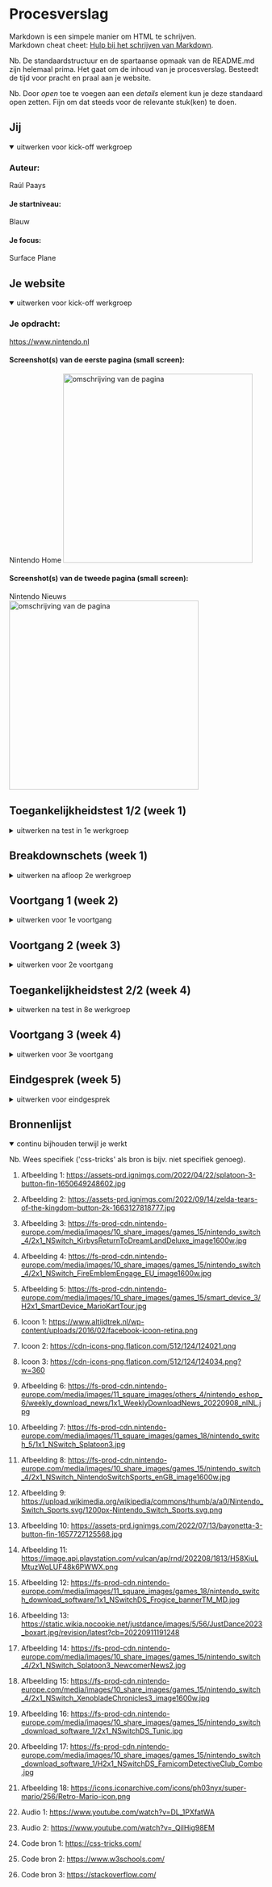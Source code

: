 # Procesverslag
Markdown is een simpele manier om HTML te schrijven.  
Markdown cheat cheet: [Hulp bij het schrijven van Markdown](https://github.com/adam-p/markdown-here/wiki/Markdown-Cheatsheet).

Nb. De standaardstructuur en de spartaanse opmaak van de README.md zijn helemaal prima. Het gaat om de inhoud van je procesverslag. Besteedt de tijd voor pracht en praal aan je website.

Nb. Door *open* toe te voegen aan een *details* element kun je deze standaard open zetten. Fijn om dat steeds voor de relevante stuk(ken) te doen.





## Jij

<details open>
  <summary>uitwerken voor kick-off werkgroep</summary>

  ### Auteur:
  Raúl Paays

  #### Je startniveau:
  Blauw

  #### Je focus:
  Surface Plane
 
</details>





## Je website

<details open>
  <summary>uitwerken voor kick-off werkgroep</summary>

  ### Je opdracht:
  https://www.nintendo.nl

  #### Screenshot(s) van de eerste pagina (small screen): 
  Nintendo Home
  <img src="readme-images/nintendo_1.jpeg" width="375px" alt="omschrijving van de pagina">

  #### Screenshot(s) van de tweede pagina (small screen):
  Nintendo Nieuws  
  <img src="readme-images/nintendo_2.jpeg" width="375px" alt="omschrijving van de pagina">
 
</details>



## Toegankelijkheidstest 1/2 (week 1)

<details>
  <summary>uitwerken na test in 1e werkgroep</summary>

  ### Bevindingen
  Lijst met je bevindingen die in de test naar voren kwamen:

  #### Screenreader
  Hier korte omschrijving (met indien nodig afbeeldingen):
  Frustrerend
  Alles opgelezen
  Moeite met swipen
  Wist niet hoe ze moest klikken
  <img src="./readme-images/screenreader_katarina.jpeg" alt="screenreader">

  Hier een omschrijving van hoe het opgelost kan worden (met indien nodig afbeeldingen)
  Beter aangeven hoe afbeeldingen te swipen (Misschien een scrolbar)

  #### Muis en Toetsenbord 
  Hier korte omschrijving (met indien nodig afbeeldingen):
  In de nav een klein lijntje / onduidelijk
  Met rood omcirkeld in de active state 
  <img src="./readme-images/tabben_katarina.jpeg" alt="tabben">

  Hier een omschrijving van hoe het opgelost kan worden (met indien nodig afbeeldingen)
  Duidelijker in de nav aangeven

  #### Motoriek (shocks, elastiekjes)
  Hier korte omschrijving (met indien nodig afbeeldingen):
  Werkte nog steeds omdat het niet zoveel acties heeft op het homescherm
  <img src="./readme-images/ballon_katarina.jpeg" alt ="ballon">
  Hier een omschrijving van hoe het opgelost kan worden (met indien nodig afbeeldingen)
  -

  #### Visueel (brillen, contrast, kleurenblind, dark/light). 
  Hier korte omschrijving (met indien nodig afbeeldingen):
  Periphical field loss: via de zijkant kijken
  Central Field Loss: witte letters minder goed zichtbaar: Groene kleine letters minder goed zichtbaar
  Cataract: Sommige lettertypes zijn onduidelijk
  <img src="./readme-images/verlorenvisie_katarina.jpeg" alt ="verloren visie">
  Hier een omschrijving van hoe het opgelost kan worden (met indien nodig afbeeldingen)
  - Lettertypes dikgedrukt maken, duidelijker contrast laten zien.


  Kleurverhouding is goed, ze mengen niet met elkaar
  Goed contrast nog steeds
  <img src="./readme-images/kleurvisie_katarina.jpeg" alt="verloren visie">
  Hier een omschrijving van hoe het opgelost kan worden (met indien nodig afbeeldingen):
  Lettertypes duidelijker maken
</details>



## Breakdownschets (week 1)

<details>
  <summary>uitwerken na afloop 2e werkgroep</summary>

  ### de hele pagina: 
  <img src="./readme-images/breakdownschets.jpeg" width="375px" alt="breakdown van de hele pagina">

  ### dynamisch deel (bijv menu): 
  <img src="./readme-images/breakdownschets_menu.jpeg" width="375px" alt="breakdown van een dynamisch deel">

</details>





## Voortgang 1 (week 2)

<details>
  <summary>uitwerken voor 1e voortgang</summary>

  ### Stand van zaken
  hier dit ging goed & dit was lastig (neem ook screenshots op van delen van je website en code)
  - Moest nog beginnen, dus nog niet zo goed bezig. Nog geen screenshots omdat er nog aan gewerkt moest worden.

  ### Verslag van meeting
  hier na afloop snel de uitkomsten van de meeting vastleggen

  - Beginnen!!
  - De oefeningen maken en de draad oppakken

</details>





## Voortgang 2 (week 3)

<details>
  <summary>uitwerken voor 2e voortgang</summary>

  ### Stand van zaken
  hier dit ging goed & dit was lastig (neem ook screenshots op van delen van je website en code)
  Nog steeds niet ver, wel oefeningen gemaakt maar niet begonnen met HTML CSS

  ### Verslag van meeting
  hier na afloop snel de uitkomsten van de meeting vastleggen

  - Hard aan de bak met de HTML CSS
  - Tenminste 2 pagina's HTML

</details>





## Toegankelijkheidstest 2/2 (week 4)

<details>
  <summary>uitwerken na test in 8e werkgroep</summary>

  ### Bevindingen
  Lijst met je bevindingen die in de test naar voren kwamen (geef ook aan wat er verbeterd is):

  #### Screenreader
  Hier korte omschrijving (met indien nodig afbeeldingen)
 
  Hier een omschrijving van hoe het opgelost kan worden (met indien nodig afbeeldingen)
  - Meer linkjes zetten
  - De tekst linkjes maken zodat ze worden aangeduid en worden benoemd
  #### Muis en Toetsenbord 
  Hier korte omschrijving (met indien nodig afbeeldingen)
  - Slaat nog steeds stukjes tekst/linkjes over
  Hier een omschrijving van hoe het opgelost kan worden (met indien nodig afbeeldingen)
  - Meer linkjes zetten
  - De tekst linkjes maken zodat ze worden aangeduid en worden benoemd

  #### Motoriek (shocks, elastiekjes)
  Hier korte omschrijving (met indien nodig afbeeldingen)
  Te kleine afbeeldingen/buttons
  Hier een omschrijving van hoe het opgelost kan worden (met indien nodig afbeeldingen)
  - Afbeeldingen vergroten
  - Met hovers werken

  #### Visueel (brillen, contrast, kleurenblind, dark/light). 
  Hier korte omschrijving (met indien nodig afbeeldingen)
  Contrast is goed
  Hier een omschrijving van hoe het opgelost kan worden (met indien nodig afbeeldingen)
  - 

</details>





## Voortgang 3 (week 4)

<details>
  <summary>uitwerken voor 3e voortgang</summary>

  ### Stand van zaken
  hier dit ging goed & dit was lastig (neem ook screenshots op van delen van je website en code)
  - Het ging wel goed, ik was al een eind op weg maar nog steeds niet klaar.

  ### Verslag van meeting
  hier na afloop snel de uitkomsten van de meeting vastleggen

  - Laatste vragen gesteld, zoals hoe je de slider aantrekkelijker en duidelijker kan maken, beantwoord gekregen.
  - Nog laatste CSS doen.

</details>





## Eindgesprek (week 5)

<details>
  <summary>uitwerken voor eindgesprek</summary>

  ### Je uitkomst - karakteristiek screenshots:
  <img src="./readme-images/homepage.pdf" width="375px" alt="uitomst opdracht 1">
  <img src="./readme-images/nieuws.pdf" width="375px" alt="uitomst opdracht 1">


  ### Dit ging goed/Heb ik geleerd: 
  Korte omschrijving met plaatjes

  Ik heb leren animeren
  <img src="./readme-images/codegeleerd.png" width="375px" alt="top">


  ### Dit was lastig/Is niet gelukt:
  Korte omschrijving met plaatjes

  De toegankelijkheid zou ik me meer in willen verdiepen, met name de screenreader.
  Het responsive maken.
</details>





## Bronnenlijst

<details open>
  <summary>continu bijhouden terwijl je werkt</summary>

  Nb. Wees specifiek ('css-tricks' als bron is bijv. niet specifiek genoeg).

  1. Afbeelding 1: https://assets-prd.ignimgs.com/2022/04/22/splatoon-3-button-fin-1650649248602.jpg  
  2. Afbeelding 2: https://assets-prd.ignimgs.com/2022/09/14/zelda-tears-of-the-kingdom-button-2k-1663127818777.jpg
  3. Afbeelding 3: https://fs-prod-cdn.nintendo-europe.com/media/images/10_share_images/games_15/nintendo_switch_4/2x1_NSwitch_KirbysReturnToDreamLandDeluxe_image1600w.jpg
  4. Afbeelding 4: https://fs-prod-cdn.nintendo-europe.com/media/images/10_share_images/games_15/nintendo_switch_4/2x1_NSwitch_FireEmblemEngage_EU_image1600w.jpg
  5. Afbeelding 5: https://fs-prod-cdn.nintendo-europe.com/media/images/10_share_images/games_15/smart_device_3/H2x1_SmartDevice_MarioKartTour.jpg

  6. Icoon 1: https://www.altijdtrek.nl/wp-content/uploads/2016/02/facebook-icoon-retina.png
  7. Icoon 2: https://cdn-icons-png.flaticon.com/512/124/124021.png
  8. Icoon 3: https://cdn-icons-png.flaticon.com/512/124/124034.png?w=360 

  9. Afbeelding 6: https://fs-prod-cdn.nintendo-europe.com/media/images/11_square_images/others_4/nintendo_eshop_6/weekly_download_news/1x1_WeeklyDownloadNews_20220908_nlNL.jpg
  10. Afbeelding 7: https://fs-prod-cdn.nintendo-europe.com/media/images/11_square_images/games_18/nintendo_switch_5/1x1_NSwitch_Splatoon3.jpg
  11. Afbeelding 8: https://fs-prod-cdn.nintendo-europe.com/media/images/10_share_images/games_15/nintendo_switch_4/2x1_NSwitch_NintendoSwitchSports_enGB_image1600w.jpg
  12. Afbeelding 9: https://upload.wikimedia.org/wikipedia/commons/thumb/a/a0/Nintendo_Switch_Sports.svg/1200px-Nintendo_Switch_Sports.svg.png
  13. Afbeelding 10: https://assets-prd.ignimgs.com/2022/07/13/bayonetta-3-button-fin-1657727125568.jpg
  14. Afbeelding 11: https://image.api.playstation.com/vulcan/ap/rnd/202208/1813/H58XiuLMtuzWqLUF48k6PWWX.png
  15. Afbeelding 12: https://fs-prod-cdn.nintendo-europe.com/media/images/11_square_images/games_18/nintendo_switch_download_software/1x1_NSwitchDS_Frogice_bannerTM_MD.jpg
  16. Afbeelding 13: https://static.wikia.nocookie.net/justdance/images/5/56/JustDance2023_boxart.jpg/revision/latest?cb=20220911191248
  17. Afbeelding 14: https://fs-prod-cdn.nintendo-europe.com/media/images/10_share_images/games_15/nintendo_switch_4/2x1_NSwitch_Splatoon3_NewcomerNews2.jpg
  18. Afbeelding 15: https://fs-prod-cdn.nintendo-europe.com/media/images/10_share_images/games_15/nintendo_switch_4/2x1_NSwitch_XenobladeChronicles3_image1600w.jpg
  19. Afbeelding 16: https://fs-prod-cdn.nintendo-europe.com/media/images/10_share_images/games_15/nintendo_switch_download_software_1/2x1_NSwitchDS_Tunic.jpg
  20. Afbeelding 17: https://fs-prod-cdn.nintendo-europe.com/media/images/10_share_images/games_15/nintendo_switch_download_software_1/H2x1_NSwitchDS_FamicomDetectiveClub_Combo.jpg
  21. Afbeelding 18: https://icons.iconarchive.com/icons/ph03nyx/super-mario/256/Retro-Mario-icon.png

  22. Audio 1: https://www.youtube.com/watch?v=DL_1PXfatWA
  23. Audio 2: https://www.youtube.com/watch?v=_QilHig98EM

  24. Code bron 1: https://css-tricks.com/ 
  25. Code bron 2: https://www.w3schools.com/
  26. Code bron 3: https://stackoverflow.com/ 






</details>